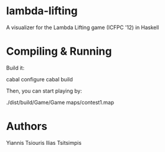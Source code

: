 lambda-lifting
==============

A visualizer for the Lambda Lifting game (ICFPC '12) in Haskell

Compiling & Running
===================

Build it:

cabal configure
cabal build

Then, you can start playing by:

./dist/build/Game/Game maps/contest1.map

Authors
=======

  Yiannis Tsiouris
  Ilias Tsitsimpis
